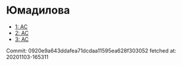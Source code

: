 # Юмадилова
- [1: AC](1.md)
- [2: AC](2.md)
- [3: AC](3.md)

Commit: 0920e9a643ddafea71dcdaa11595ea628f303052
 fetched at: 20201103-165311
